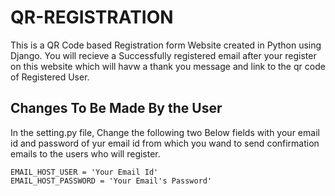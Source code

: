 # QR-REGISTRATION
This is a QR Code based Registration form Website created in Python using Django.
You will recieve a Successfully registered email after your register on this website which will havw a thank you message and link to the qr code of Registered User.

## Changes To Be Made By the User
In the setting.py file, Change the following two Below fields with your email id and password of yur email id from which you wand to send confirmation emails to the users who will register.
```
EMAIL_HOST_USER = 'Your Email Id'
EMAIL_HOST_PASSWORD = 'Your Email's Password'
```


